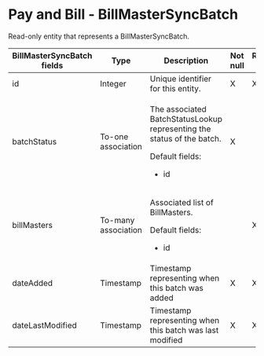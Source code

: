 # Pay and Bill - BillMasterSyncBatch

Read-only entity that represents a BillMasterSyncBatch.

<table>
    <colgroup>
        <col width="20%" />
        <col width="20%" />
        <col width="20%" />
        <col width="20%" />
        <col width="20%" />
    </colgroup>
    <thead>
        <tr class="header">
        <th>BillMasterSyncBatch fields</th>
        <th>Type</th>
        <th>Description</th>
        <th>Not null</th>
        <th>Read-only</th>
        </tr>
    </thead>
    <tbody>
        <tr class="odd">
            <td>id</td>
            <td>Integer</td>
            <td>Unique identifier for this entity.</td>
            <td>X</td>
            <td>X</td>
        </tr>
        <tr class="even">
        <td>batchStatus</td>
            <td><p>To-one association</p></td>
            <td>
                <p>The associated BatchStatusLookup representing the status of the batch.</p>
                <p>Default fields:</p>
                <ul>
                <li>id</li>
                </ul>
            </td>
            <td>X</td>
            <td></td>
        </tr>
        <tr class="odd">
            <td>billMasters</td>
            <td><p>To-many association</p></td>
            <td>
                <p>Associated list of BillMasters.</p>
                <p>Default fields:</p>
                <ul>
                <li>id</li>
                </ul>
            </td>
            <td> </td>
            <td>X</td>
        </tr>
        <tr class="even">
            <td>dateAdded</td>
            <td>Timestamp</td>
            <td>Timestamp representing when this batch was added</td>
            <td>X</td>
            <td>X</td>
        </tr>
        <tr class="odd">
            <td>dateLastModified</td>
            <td>Timestamp</td>
            <td>Timestamp representing when this batch was last modified</td>
            <td>X</td>
            <td>X</td>
        </tr>
    </tbody>
</table>


